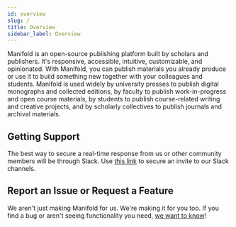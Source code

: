 ```yaml
---
id: overview
slug: /
title: Overview
sidebar_label: Overview
---
```


Manifold is an open-source publishing platform built by scholars and publishers. It's responsive, accessible, intuitive, customizable, and opinionated. With Manifold, you can publish materials you already produce or use it to build something new together with your colleagues and students. Manifold is used widely by university presses to publish digital monographs and collected editions, by faculty to publish work-in-progress and open course materials, by students to publish course-related writing and creative projects, and by scholarly collectives to publish journals and archival materials. 

## Getting Support

The best way to secure a real-time response from us or other community members will be through Slack. Use [this link](https://manifold-slackin.herokuapp.com/) to secure an invite to our Slack channels.

## Report an Issue or Request a Feature

We aren't just making Manifold for us. We're making it for you too. If you find a bug or aren't seeing functionality you need, [we want to know](https://github.com/ManifoldScholar/manifold/issues/new)!
